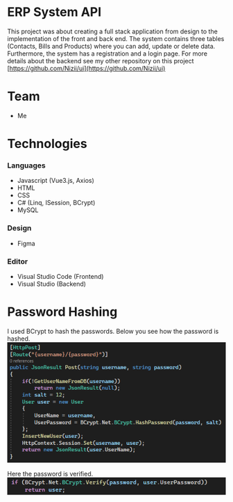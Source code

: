 # ERP System API

This project was about creating a full stack application from design to the implementation of the front and back end. The system contains three tables (Contacts, Bills and Products) where you can add, update or delete data. Furthermore, the system has a registration and a login page.
For more details about the backend see my other repository on this project [https://github.com/Nizii/ui](https://github.com/Nizii/ui)

# Team
* Me

# Technologies
### Languages
* Javascript (Vue3.js, Axios)
* HTML
* CSS
* C# (Linq, ISession, BCrypt)
* MySQL

### Design
* Figma

### Editor 
* Visual Studio Code (Frontend)
* Visual Studio (Backend)

# Password Hashing
I used BCrypt to hash the passwords. Below you see how the password is hashed.
![alt text](https://github.com/Nizii/erp_system_api/blob/master/WebApplication1/Imgs/PostPw.PNG)

Here the password is verified.
![alt text](https://github.com/Nizii/erp_system_api/blob/master/WebApplication1/Imgs/Verify.PNG)
